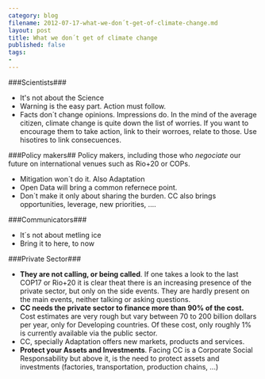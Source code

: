 ```yaml
---
category: blog
filename: 2012-07-17-what-we-don´t-get-of-climate-change.md
layout: post
title: What we don´t get of climate change
published: false
tags:
- 
---
```




###Scientists###

* It's not about the Science
* Warning is the easy part. Action must follow.
* Facts don´t change opinions. Impressions do. In the mind of the
  average citizen, climate change is quite down the list of worries. If
you want to encourage them to take action, link to their worroes, relate
to those. Use hisotires to link consecuences.

###Policy makers##
Policy makers, including those who *negociate* our future on
international venues such as Rio+20 or COPs.

* Mitigation won´t do it. Also Adaptation
* Open Data will bring a common refernece point.
* Don´t make it only about sharing the burden. CC also brings
  opportunities, leverage, new priorities, .... 

###Communicators###

* It´s not about metling ice
* Bring it to here, to now

###Private Sector###

* **They are not calling, or being called**. If one takes a look to the last COP17 or Rio+20
  it is clear theat there is an increasing presence of the private
sector, but only on the side events. They are hardly present on the main
events, neither talking or asking questions. 
* **CC needs the private sector to finance more than 90% of the cost.**
  Cost estimates are very rough but vary between 70 to 200 billion
dollars per year, only for Developing countries. Of these cost, only
roughly 1% is currently available via the public sector.
* CC, specially Adaptation offers new markets, products and services.
* **Protect your Assets and Investments**. Facing CC is a Corporate Social Responsability but above it, is
  the need to protect assets and investments (factories, transportation,
production chains, ...)

